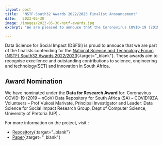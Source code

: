 ```yaml
---
layout: post
title:  "NSTF-South32 Awards 2022/2023 Finalist Announcement"
date:   2023-05-30
image: /images/2023-05-30-nstf-awards.jpg
excerpt: "We are pleased to annouce that the Coronovirus COVID-19 (2019-nCoV) Data Repository for South Africa project led by DSFSI is a finalist for the NSTF-South32 Awards 2022/2023"

---
```


Data Science for Social Impact (DSFSI)  is proud to annouce that we are part of the finalists contending for the [National Science and Technology Forum (NSTF) South32 Awards 2022/2023](https://comms.evlink9.net/public/messages/view-online/LHrvhz0B2A5xjOWW/VK0aZDYDC5wSokIk/tcd2u4ZKyZ2VVp73){:target="_blank"}. These awards aim to recognise excellence and outstanding contributions to science, engineering and technology(SET) and innovation in South Africa.

## Award Nomination

We have nominated under the **Data for Research Award** for: Coronavirus COVID-19 (2019 – nCoV) Data Repository for South Africa (SA) – COVID19ZA Volunteers – Prof Vukosi Marivate, Principal Investigator and Leader: Data Science for Social Impact Research Group, Dept of Computer Science, University of Pretoria (UP) .

For more information on the project, visit :

* [Repository](https://github.com/dsfsi/covid19za){:target="_blank"}
* [Paper](https://datascience.codata.org/articles/10.5334/dsj-2020-019){:target="_blank"}
